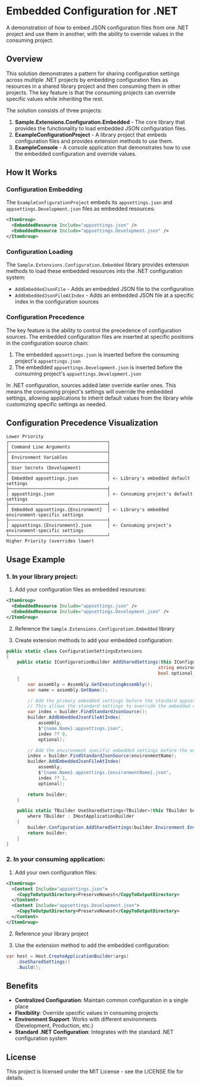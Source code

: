 # Embedded Configuration for .NET

A demonstration of how to embed JSON configuration files from one .NET project and use them in another, with the ability to override values in the consuming project.

## Overview

This solution demonstrates a pattern for sharing configuration settings across multiple .NET projects by embedding configuration files as resources in a shared library project and then consuming them in other projects. The key feature is that the consuming projects can override specific values while inheriting the rest.

The solution consists of three projects:

1. **Sample.Extensions.Configuration.Embedded** - The core library that provides the functionality to load embedded JSON configuration files.
2. **ExampleConfigurationProject** - A library project that embeds configuration files and provides extension methods to use them.
3. **ExampleConsole** - A console application that demonstrates how to use the embedded configuration and override values.

## How It Works

### Configuration Embedding

The `ExampleConfigurationProject` embeds its `appsettings.json` and `appsettings.Development.json` files as embedded resources:

```xml
<ItemGroup>
  <EmbeddedResource Include="appsettings.json" />
  <EmbeddedResource Include="appsettings.Development.json" />
</ItemGroup>
```

### Configuration Loading

The `Sample.Extensions.Configuration.Embedded` library provides extension methods to load these embedded resources into the .NET configuration system:

- `AddEmbeddedJsonFile` - Adds an embedded JSON file to the configuration
- `AddEmbeddedJsonFileAtIndex` - Adds an embedded JSON file at a specific index in the configuration sources

### Configuration Precedence

The key feature is the ability to control the precedence of configuration sources. The embedded configuration files are inserted at specific positions in the configuration source chain:

1. The embedded `appsettings.json` is inserted before the consuming project's `appsettings.json`
2. The embedded `appsettings.Development.json` is inserted before the consuming project's `appsettings.Development.json`

In .NET configuration, sources added later override earlier ones. This means the consuming project's settings will override the embedded settings, allowing applications to inherit default values from the library while customizing specific settings as needed.

## Configuration Precedence Visualization

```
Lower Priority
┌─────────────────────────────────────┐
│ Command Line Arguments              │
├─────────────────────────────────────┤
│ Environment Variables               │
├─────────────────────────────────────┤
│ User Secrets (Development)          │
├─────────────────────────────────────┤
│ Embedded appsettings.json           │ <- Library's embedded default settings
├─────────────────────────────────────┤
│ appsettings.json                    │ <- Consuming project's default settings
├─────────────────────────────────────┤
│ Embedded appsettings.{Environment}  │ <- Library's embedded environment-specific settings
├─────────────────────────────────────┤
│ appsettings.{Environment}.json      │ <- Consuming project's environment-specific settings
└─────────────────────────────────────┘
Higher Priority (overrides lower)
```

## Usage Example

### 1. In your library project:

1. Add your configuration files as embedded resources:

```xml
<ItemGroup>
  <EmbeddedResource Include="appsettings.json" />
  <EmbeddedResource Include="appsettings.Development.json" />
</ItemGroup>
```

2. Reference the `Sample.Extensions.Configuration.Embedded` library

3. Create extension methods to add your embedded configuration:

```csharp
public static class ConfigurationSettingsExtensions
{
    public static IConfigurationBuilder AddSharedSettings(this IConfigurationBuilder builder, 
                                                         string environmentName, 
                                                         bool optional = false)
    {
        var assembly = Assembly.GetExecutingAssembly();
        var name = assembly.GetName();

        // Add the primary embedded settings before the standard appsettings.json
        // This allows the standard settings to override the embedded ones
        var index = builder.FindStandardJsonSource();
        builder.AddEmbeddedJsonFileAtIndex(
            assembly,
            $"{name.Name}.appsettings.json",
            index ?? 0,
            optional);

        // Add the environment specific embedded settings before the environment-specific standard settings
        index = builder.FindStandardJsonSource(environmentName);
        builder.AddEmbeddedJsonFileAtIndex(
            assembly,
            $"{name.Name}.appsettings.{environmentName}.json",
            index ?? 1,
            optional);

        return builder;
    }

    public static TBuilder UseSharedSettings<TBuilder>(this TBuilder builder, bool optional = false)
        where TBuilder : IHostApplicationBuilder
    {
        builder.Configuration.AddSharedSettings(builder.Environment.EnvironmentName, optional);
        return builder;
    }
}
```

### 2. In your consuming application:

1. Add your own configuration files:

```xml
<ItemGroup>
  <Content Include="appsettings.json">
    <CopyToOutputDirectory>PreserveNewest</CopyToOutputDirectory>
  </Content>
  <Content Include="appsettings.Development.json">
    <CopyToOutputDirectory>PreserveNewest</CopyToOutputDirectory>
  </Content>
</ItemGroup>
```

2. Reference your library project

3. Use the extension method to add the embedded configuration:

```csharp
var host = Host.CreateApplicationBuilder(args)
    .UseSharedSettings()
    .Build();
```

## Benefits

- **Centralized Configuration**: Maintain common configuration in a single place
- **Flexibility**: Override specific values in consuming projects
- **Environment Support**: Works with different environments (Development, Production, etc.)
- **Standard .NET Configuration**: Integrates with the standard .NET configuration system

## License

This project is licensed under the MIT License - see the LICENSE file for details.
